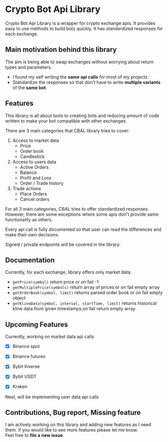 # Crypto Bot Api Library
Crypto Bot Api Library is a wrapper for crypto exchange apis. It provides easy to use methods to build bots quickly.
It has standardized responses for each exchange.

## Main motivation behind this library
The aim is being able to swap exchanges without worrying about
return types and parameters.
* I found my self writing the **same api calls** for most of my projects.
* Standardize the responses so that don't have to write **multiple variants** of the **same bot**.

## Features
This library is all about tools to creating bots and reducing amount of code written
to make your bot compatible with other exchanges.  

There are 3 main categories that CBAL library tries to cover:
   1. Access to market data
        * Price
        * Order book
        * Candlestick
   2. Access to users data
        * Active Orders
        * Balance
        * Profit and Loss
        * Order / Trade history
   3. Trade actions
        * Place Orders
        * Cancel orders  
        

   For all 3 main categories, CBAL tries to offer standardized responses.
   However, there are some exceptions where some apis don't provide same functionality as others.

   Every api call is fully documented so that user can read the differences and make their 
   own decisions.
   
   Signed / private endpoints will be covered in the library.  

## Documentation
Currently, for each exchange, library offers only market data:
* `getPrice(symbol)` return price or on fail -1
* `getMultiplePrice(symbols)` return array of prices or on fail empty array
* `getOrderBook(symbol, limit)` returns parsed order book or on fail empty object
* `getKlineData(symbol, interval, startTime, limit)` returns historical
kline data from given timestamps,on fail return empty array.

## Upcoming Features
 Currently, working on market data api calls
 - [x] Binance spot
 - [x] Binance futures
 - [x]  Bybit Inverse
 - [x]  Bybit USDT
 - [x]  Kraken  
 
 
 Next, will be implementing user data api calls


## Contributions, Bug report, Missing feature
 I am actively working on this library and adding new features as I need them.
 if you would like to see more features please let me know.  
 Feel free to **file a new issue**. 